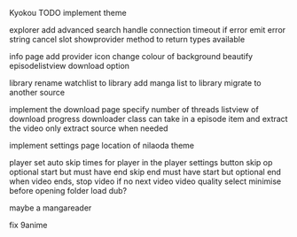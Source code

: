 Kyokou
TODO
implement theme

explorer
add advanced search
handle connection timeout
if error emit error string
cancel slot
showprovider method to return types available


info page
add provider icon
change colour of background
beautify episodelistview
download option  

library
rename watchlist to library
add manga list to library
migrate to another source

implement the download page
specify number of threads
listview of download progress
downloader class can take in a episode item and extract the video
only extract source when needed

implement settings page
location of nilaoda
theme

player
set auto skip times for player in the player settings button
skip op optional start but must have end
skip end must have start but optional end
when video ends, stop video if no next video
video quality select
minimise before opening folder
load dub?

maybe a mangareader

fix 9anime




